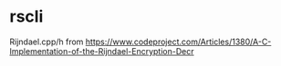 # rscli


Rijndael.cpp/h from https://www.codeproject.com/Articles/1380/A-C-Implementation-of-the-Rijndael-Encryption-Decr
